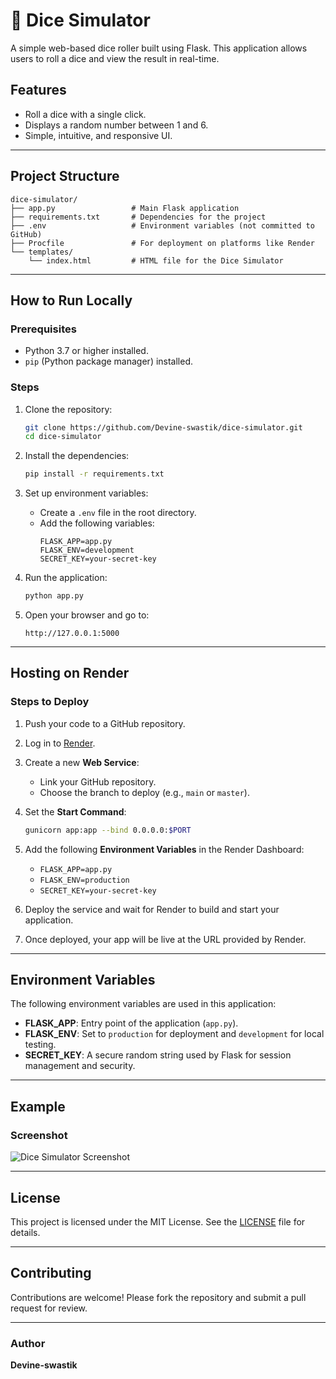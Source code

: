 # 🎲 Dice Simulator

A simple web-based dice roller built using Flask. This application allows users to roll a dice and view the result in real-time.

## Features
- Roll a dice with a single click.
- Displays a random number between 1 and 6.
- Simple, intuitive, and responsive UI.

---

## Project Structure
```
dice-simulator/
├── app.py                 # Main Flask application
├── requirements.txt       # Dependencies for the project
├── .env                   # Environment variables (not committed to GitHub)
├── Procfile               # For deployment on platforms like Render
└── templates/
    └── index.html         # HTML file for the Dice Simulator
```

---

## How to Run Locally

### Prerequisites
- Python 3.7 or higher installed.
- `pip` (Python package manager) installed.

### Steps
1. Clone the repository:
   ```bash
   git clone https://github.com/Devine-swastik/dice-simulator.git
   cd dice-simulator
   ```

2. Install the dependencies:
   ```bash
   pip install -r requirements.txt
   ```

3. Set up environment variables:
   - Create a `.env` file in the root directory.
   - Add the following variables:
     ```
     FLASK_APP=app.py
     FLASK_ENV=development
     SECRET_KEY=your-secret-key
     ```

4. Run the application:
   ```bash
   python app.py
   ```

5. Open your browser and go to:
   ```
   http://127.0.0.1:5000
   ```

---

## Hosting on Render

### Steps to Deploy
1. Push your code to a GitHub repository.

2. Log in to [Render](https://render.com).

3. Create a new **Web Service**:
   - Link your GitHub repository.
   - Choose the branch to deploy (e.g., `main` or `master`).

4. Set the **Start Command**:
   ```bash
   gunicorn app:app --bind 0.0.0.0:$PORT
   ```

5. Add the following **Environment Variables** in the Render Dashboard:
   - `FLASK_APP=app.py`
   - `FLASK_ENV=production`
   - `SECRET_KEY=your-secret-key`

6. Deploy the service and wait for Render to build and start your application.

7. Once deployed, your app will be live at the URL provided by Render.

---

## Environment Variables
The following environment variables are used in this application:
- **FLASK_APP**: Entry point of the application (`app.py`).
- **FLASK_ENV**: Set to `production` for deployment and `development` for local testing.
- **SECRET_KEY**: A secure random string used by Flask for session management and security.

---

## Example
### Screenshot
![Dice Simulator Screenshot](https://via.placeholder.com/800x400.png?text=Dice+Simulator+Screenshot)

---

## License
This project is licensed under the MIT License. See the [LICENSE](LICENSE) file for details.

---

## Contributing
Contributions are welcome! Please fork the repository and submit a pull request for review.

---

### Author
**Devine-swastik**
